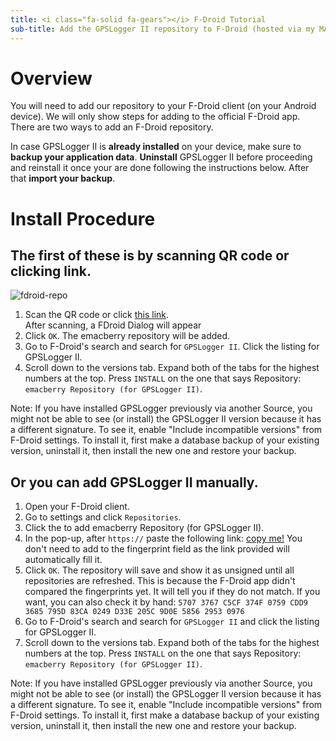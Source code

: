 ```yaml
---
title: <i class="fa-solid fa-gears"></i> F-Droid Tutorial
sub-title: Add the GPSLogger II repository to F-Droid (hosted via my MAPS Server @ home https://maps.emac.de/)
---
```


# Overview

You will need to add our repository to your F-Droid client (on your Android device). We will only show steps for adding
to the official F-Droid app. There are two ways to add an F-Droid repository.

<i class="fa-solid fa-warning fa-fw"></i> In case GPSLogger II is **already installed** on your device, make sure to **backup your application data**.
**Uninstall** GPSLogger II before proceeding and reinstall it once your are done following the instructions below. After that **import your backup**.

# Install Procedure

## The first of these is by scanning QR code or clicking link.

![fdroid-repo](/assets/img/gpsl/fdroid.png)
1. Scan the QR code or click [this link](fdroidrepos://maps.emac.de/fdroid/repo?fingerprint=57073767C5CF374F0759CDD93685795D83CA0249D33E205C9D0E585629530976).
   <br/>After scanning, a FDroid Dialog will appear 
3. Click `OK`. The emacberry repository will be added.
4. Go to F-Droid's search and search for `GPSLogger II`. Click the listing for GPSLogger II.
5. Scroll down to the versions tab. Expand both of the tabs for the highest numbers at the top. Press `INSTALL` on the
   one that says Repository: `emacberry Repository (for GPSLogger II)`.

Note: If you have installed GPSLogger previously via another Source, you might not be able to see (or install) the
GPSLogger II version because it has a different signature. To see it, enable "Include incompatible versions" from
F-Droid settings. To install it, first make a database backup of your existing version, uninstall it, then install the
new one and restore your backup.

## Or you can add GPSLogger II manually.

1. Open your F-Droid client.
2. Go to <i class="fa-solid fa-gear"></i> settings and click `Repositories`.
3. Click the <i class="fa-solid fa-plus"></i> to add emacberry Repository (for GPSLogger II).
4. In the pop-up, after `https://` paste the following
   link: [copy me!](https://maps.emac.de/fdroid/repo/?fingerprint=57073767C5CF374F0759CDD93685795D83CA0249D33E205C9D0E585629530976)
   You don't need to add to the fingerprint field as the link provided will automatically fill it.
5. Click `OK`. The repository will save and show it as unsigned until all repositories are refreshed. This is because
   the F-Droid app didn't compared the fingerprints yet. It will tell you if they do not match. If you want, you can
   also check it by hand:
   `5707 3767 C5CF 374F 0759 CDD9 3685 795D 83CA 0249 D33E 205C 9D0E 5856 2953 0976`
7. Go to F-Droid's search and search for `GPSLogger II` and click the listing for GPSLogger II.
8. Scroll down to the versions tab. Expand both of the tabs for the highest numbers at the top. Press `INSTALL` on the
   one that says Repository: `emacberry Repository (for GPSLogger II)`.

Note: If you have installed GPSLogger previously via another Source, you might not be able to see (or install) the
GPSLogger II version because it has a different signature. To see it, enable "Include incompatible versions" from
F-Droid settings. To install it, first make a database backup of your existing version, uninstall it, then install the
new one and restore your backup.
